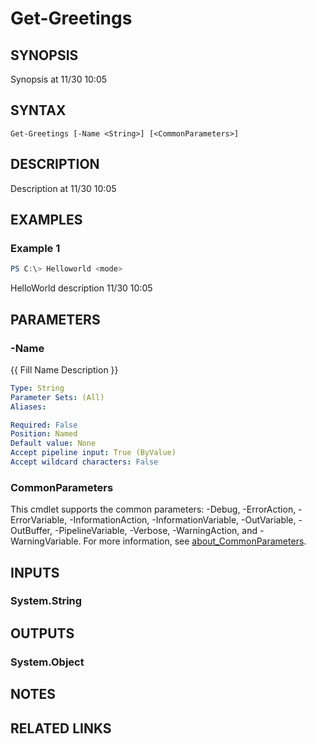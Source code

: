 ﻿---
external help file: HelloWorld.dll-Help.xml
Module Name: helloworld
online version:
schema: 2.0.0
---

# Get-Greetings

## SYNOPSIS
Synopsis at 11/30 10:05

## SYNTAX

```
Get-Greetings [-Name <String>] [<CommonParameters>]
```

## DESCRIPTION
Description at 11/30 10:05

## EXAMPLES

### Example 1
```powershell
PS C:\> Helloworld <mode>
```

HelloWorld description 11/30 10:05

## PARAMETERS

### -Name
{{ Fill Name Description }}

```yaml
Type: String
Parameter Sets: (All)
Aliases:

Required: False
Position: Named
Default value: None
Accept pipeline input: True (ByValue)
Accept wildcard characters: False
```

### CommonParameters
This cmdlet supports the common parameters: -Debug, -ErrorAction, -ErrorVariable, -InformationAction, -InformationVariable, -OutVariable, -OutBuffer, -PipelineVariable, -Verbose, -WarningAction, and -WarningVariable. For more information, see [about_CommonParameters](http://go.microsoft.com/fwlink/?LinkID=113216).

## INPUTS

### System.String

## OUTPUTS

### System.Object
## NOTES

## RELATED LINKS
